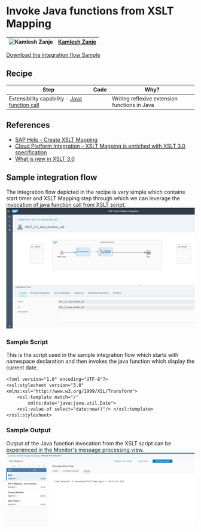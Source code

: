 # Invoke Java functions from XSLT Mapping

![Kamlesh Zanje](https://github.com/kamleshzanje.png?size=50 )|[Kamlesh Zanje](https://github.com/kamleshzanje)|
----|----|


[Download the integration flow Sample](XSLT_3.0_Java_function_call.zip)

## Recipe

Step|Code|Why?
----|----|----
Extensibility capability - [Java function call](http://www.saxonica.com/html/documentation/extensibility/functions/)|| Writing reflexive extension functions in Java



## References
* [SAP Help - Create XSLT Mapping](https://help.sap.com/viewer/368c481cd6954bdfa5d0435479fd4eaf/Cloud/en-US/5ce1f15f54244d4aa557e9c79d93a684.html)
* [Cloud Platform Integration – XSLT Mapping is enriched with XSLT 3.0 specification](https://blogs.sap.com/2019/04/16/cloud-platform-integration-xslt-mapping-is-enriched-with-xslt-3.0-specification/)
* [What is new in XSLT 3.0](https://www.w3.org/TR/xslt-30/#whats-new-in-xslt3)

## Sample integration flow
The integration flow depicted in the recipe is very simple which contains start timer and XSLT Mapping step through which we can leverage the invocation of java function call from XSLT script.
![iflowimage](XSLT_Mapping_Java_function_call.jpg)

### Sample Script
This is the script used in the sample integration flow which starts with namespace declaration and then invokes the java function which display the current date.
```
<?xml version="1.0" encoding="UTF-8"?>
<xsl:stylesheet version="3.0" xmlns:xsl="http://www.w3.org/1999/XSL/Transform">
	<xsl:template match="/"
        xmlns:date="java:java.util.Date">
    <xsl:value-of select="date:new()"/>	</xsl:template>
</xsl:stylesheet>

```


### Sample Output
Output of the Java function invocation from the XSLT script can be experienced in the Monitor's message processing view.
![Output Image](XSLT_Mapping_Java_function_call_output.jpg)
